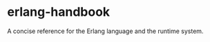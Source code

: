 erlang-handbook
===============

A concise reference for the Erlang language and the runtime system.

